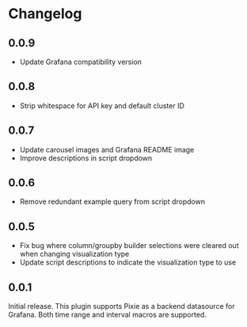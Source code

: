 # Changelog

## 0.0.9 

- Update Grafana compatibility version

## 0.0.8

- Strip whitespace for API key and default cluster ID

## 0.0.7

- Update carousel images and Grafana README image
- Improve descriptions in script dropdown

## 0.0.6

- Remove redundant example query from script dropdown

## 0.0.5

- Fix bug where column/groupby builder selections were cleared out when changing visualization type
- Update script descriptions to indicate the visualization type to use

## 0.0.1

Initial release. This plugin supports Pixie as a backend datasource for Grafana. Both time range and interval macros are supported.
